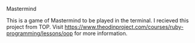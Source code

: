 Mastermind

This is a game of Mastermind to be played in the terminal. I recieved this project from TOP. Visit https://www.theodinproject.com/courses/ruby-programming/lessons/oop for more information.
